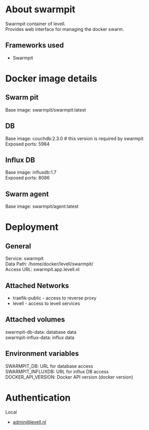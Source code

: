 # About swarmpit
Swarmpit container of levell.  
Provides web interface for managing the docker swarm.  

## Frameworks used
- Swarmpit 

# Docker image details 
## Swarm pit
Base image: swarmpit/swarmpit:latest

## DB
Base image: couchdb:2.3.0     # this version is required by swarmpit   
Exposed ports: 5984  

## Influx DB
Base image: influxdb:1.7  
Exposed ports: 8086  

## Swarm agent
Base image: swarmpit/agent:latest  

# Deployment
## General
Service: swarmpit  
Data Path: /home/docker/levell/swarmpit/  
Access URL: swarmpit.app.levell.nl  

## Attached Networks
- traefik-public - access to reverse proxy
- levell - access to levell services

## Attached volumes
swarmpit-db-data: database data  
swarmpit-influx-data: influx data  

## Environment variables 
SWARMPIT_DB: URL for database access  
SWARMPIT_INFLUXDB: URL for influx DB access  
DOCKER_API_VERSION: Docker API version (docker version)  

# Authentication
Local  
- admin@levell.nl